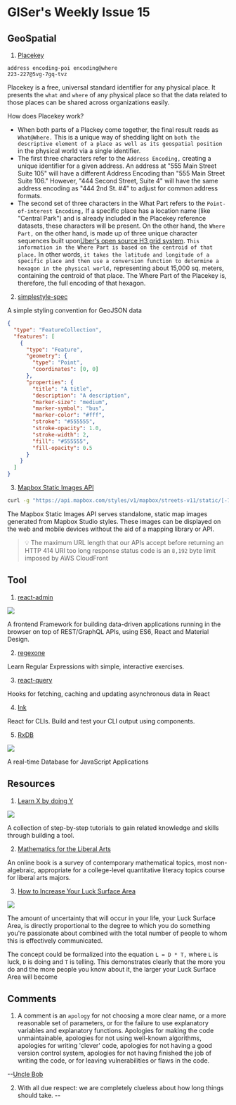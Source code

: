 # GISer's Weekly Issue 15

## GeoSpatial

1. [Placekey](https://www.placekey.io/)

```
address encoding-poi encoding@where
223-227@5vg-7gq-tvz
```

Placekey is a free, universal standard identifier for any physical place. It presents the `what` and `where` of any physical place so that the data related to those places can be shared across organizations easily.

How does Placekey work?

- ‍When both parts of a Plackey come together, the final result reads as `What@Where.` This is a unique way of shedding light on `both the descriptive element of a place as well as its geospatial position` in the physical world via a single identifier.
- The first three characters refer to the `Address Encoding,` creating a unique identifier for a given address. An address at "555 Main Street Suite 105" will have a different Address Encoding than "555 Main Street Suite 106." However, "444 Second Street, Suite 4" will have the same address encoding as "444 2nd St. #4" to adjust for common address formats.
- The second set of three characters in the What Part refers to the `Point-of-interest Encoding,` If a specific place has a location name (like "Central Park") and is already included in the Placekey reference datasets, these characters will be present.
  On the other hand, the `Where Part,` on the other hand, is made up of three unique character sequences built upon[Uber's open source H3 grid system](https://github.com/uber/h3). `This information in the Where Part is based on the centroid of that place.` In other words, `it takes the latitude and longitude of a specific place and then use a conversion function to determine a hexagon in the physical world,` representing about 15,000 sq. meters, containing the centroid of that place. The Where Part of the Placekey is, therefore, the full encoding of that hexagon.

2. [simplestyle-spec](https://github.com/mapbox/simplestyle-spec)

A simple styling convention for GeoJSON data

```json
{
  "type": "FeatureCollection",
  "features": [
    {
      "type": "Feature",
      "geometry": {
        "type": "Point",
        "coordinates": [0, 0]
      },
      "properties": {
        "title": "A title",
        "description": "A description",
        "marker-size": "medium",
        "marker-symbol": "bus",
        "marker-color": "#fff",
        "stroke": "#555555",
        "stroke-opacity": 1.0,
        "stroke-width": 2,
        "fill": "#555555",
        "fill-opacity": 0.5
      }
    }
  ]
}
```

3. [Mapbox Static Images API](https://docs.mapbox.com/api/maps/static-images/)

```sh
curl -g "https://api.mapbox.com/styles/v1/mapbox/streets-v11/static/[-77.043686,38.892035,-77.028923,38.904192]/400x400?access_token=YOUR_MAPBOX_ACCESS_TOKEN" --output example-mapbox-static-bbox-1.png
```

The Mapbox Static Images API serves standalone, static map images generated from Mapbox Studio styles. These images can be displayed on the web and mobile devices without the aid of a mapping library or API.

> 💡 The maximum URL length that our APIs accept before returning an HTTP 414 URI too long response status code is an `8,192` byte limit imposed by AWS CloudFront

## Tool

1. [react-admin](https://github.com/marmelab/react-admin)

![](https://vimeo.com/474999017)

A frontend Framework for building data-driven applications running in the browser on top of REST/GraphQL APIs, using ES6, React and Material Design.

2. [regexone](https://regexone.com/)

Learn Regular Expressions with simple, interactive exercises.

3. [react-query](https://github.com/tannerlinsley/react-query)

Hooks for fetching, caching and updating asynchronous data in React

4. [Ink](https://github.com/vadimdemedes/ink)

React for CLIs. Build and test your CLI output using components.

5. [RxDB](https://github.com/pubkey/rxdb)

![](https://bestofreactjs.com/repo/pubkey-rxdb-react-data-managing)

A real-time Database for JavaScript Applications

## Resources

1. [Learn X by doing Y](https://aquadzn.github.io/learn-x-by-doing-y/)

![](https://camo.githubusercontent.com/280a84fdc243565b0e50d6f57e541e4021c9845c86ab522d52ac2acf92a6c9ca/68747470733a2f2f63646e2e6265656b6b612e636f6d2f626c6f67696d672f61737365742f3230323130322f6267323032313032313130372e6a7067)

A collection of step-by-step tutorials to gain related knowledge and skills through building a tool.

2. [Mathematics for the Liberal Arts](https://courses.lumenlearning.com/waymakermath4libarts/)

An online book is a survey of contemporary mathematical topics, most non-algebraic, appropriate for a college-level quantitative literacy topics course for liberal arts majors.

3. [How to Increase Your Luck Surface Area](https://www.codusoperandi.com/posts/increasing-your-luck-surface-area)

![](https://www.codusoperandi.com/posts/images/luck-surface-area.png)

The amount of uncertainty that will occur in your life, your Luck Surface Area, is directly proportional to the degree to which you do something you're passionate about combined with the total number of people to whom this is effectively communicated.

The concept could be formalized into the equation `L = D * T,` where `L` is luck, `D` is doing and `T` is telling. This demonstrates clearly that the more you do and the more people you know about it, the larger your Luck Surface Area will become

## Comments

1. A comment is an `apology` for not choosing a more clear name, or a more reasonable set of parameters, or for the failure to use explanatory variables and explanatory functions. Apologies for making the code unmaintainable, apologies for not using well-known algorithms, apologies for writing 'clever' code, apologies for not having a good version control system, apologies for not having finished the job of writing the code, or for leaving vulnerabilities or flaws in the code.

--[Uncle Bob](https://critter.blog/2020/09/15/dont-comment-your-code-refactor-it/)

2.  With all due respect: we are completely clueless about how long things should take.
    --[](https://kyleprifogle.com/dear-startup/)
